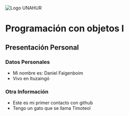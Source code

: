 ![Logo UNAHUR](./UNAHUR.png)

# Programación con objetos I
## Presentación Personal

### Datos Personales
- Mi nombre es: Daniel Faigenboim
- Vivo en Ituzaingó


### Otra Información
- Este es mi primer contacto con github
- Tengo un gato que se llama Timoteol
